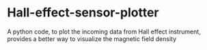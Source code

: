 # Hall-effect-sensor-plotter
A python code, to plot the incoming data from Hall effect instrument, provides a better way to visualize the magnetic field density
